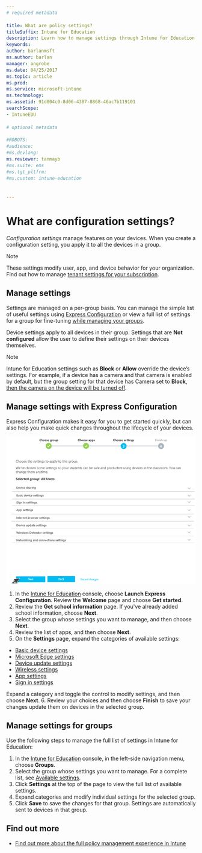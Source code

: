 ```yaml
---
# required metadata

title: What are policy settings?
titleSuffix: Intune for Education
description: Learn how to manage settings through Intune for Education policies.
keywords:
author: barlanmsft
ms.author: barlan
manager: angrobe
ms.date: 04/25/2017
ms.topic: article
ms.prod:
ms.service: microsoft-intune
ms.technology:
ms.assetid: 91d004c0-8d06-4307-8868-46ac7b119101
searchScope:
- IntuneEDU

# optional metadata

#ROBOTS:
#audience:
#ms.devlang:
ms.reviewer: tanmayb
#ms.suite: ems
#ms.tgt_pltfrm:
#ms.custom: intune-education


---
```


# What are configuration settings?
_Configuration settings_ manage features on your devices. When you create a configuration setting, you apply it to all the devices in a group.

> [!NOTE]
> These settings modify user, app, and device behavior for your organization. Find out how to manage [tenant settings for your subscription](what-are-tenants.md).

## Manage settings

Settings are managed on a per-group basis. You can manage the simple list of useful settings using [Express Configuration](what-are-settings.md#manage-settings-in-express-configuration) or view a full list of settings for a group for fine-tuning [while managing your groups](what-are-settings.md#manage-settings-for-groups).

Device settings apply to all devices in their group. Settings that are **Not configured** allow the user to define their settings on their devices themselves.

> [!NOTE]
> Intune for Education settings such as **Block** or **Allow** override the device’s settings. For example, if a device has a camera and that camera is enabled by default, but the group setting for that device has Camera set to **Block**, [then the camera on the device will be turned off](group-inheritance.md).

## Manage settings with Express Configuration

Express Configuration makes it easy for you to get started quickly, but can also help you make quick changes throughout the lifecycle of your devices.

  ![Express Configuration settings fix](./media/express-config-006-choose-settings.png)

1. In the [Intune for Education](https://intuneeducation.portal.azure.com) console, choose **Launch Express Configuration**. Review the **Welcome** page and choose **Get started**.
2. Review the **Get school information** page. If you've already added school information, choose **Next**.
3. Select the group whose settings you want to manage, and then choose **Next**.
4. Review the list of apps, and then choose **Next**.
5. On the **Settings** page, expand the categories of available settings:
  - [Basic device settings](available-settings.md#basic-device-settings)
  - [Microsoft Edge settings](available-settings.md#microsoft-edge-settings)
  - [Device update settings](available-settings.md#device-update-settings)
  - [Wireless settings](available-settings.md#wireless-settings)
  - [App settings](available-settings.md#app-settings)
  - [Sign in settings](available-settings.md#sign-in-settings)

  Expand a category and toggle the control to modify settings, and then choose **Next**.
6. Review your choices and then choose **Finish** to save your changes update them on devices in the selected group.

## Manage settings for groups

Use the following steps to manage the full list of settings in Intune for Education:
1. In the [Intune for Education](https://intuneeducation.portal.azure.com) console, in the left-side navigation menu, choose **Groups**.
2. Select the group whose settings you want to manage. For a complete list, see [Available settings](what-are-settings.md).
3. Click **Settings** at the top of the page to view the full list of available settings.
4. Expand categories and modify individual settings for the selected group.
5. Click **Save** to save the changes for that group. Settings are automatically sent to devices in that group.

## Find out more

- [Find out more about the full policy management experience in  Intune](https://docs.microsoft.com/intune/deploy-use/manage-settings-and-features-on-your-devices-with-microsoft-intune-policies)
